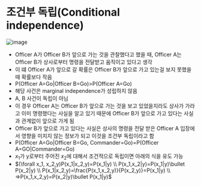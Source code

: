 # 조건부 독립(Conditional independence)

![image](https://github.com/as9786/Statistics/assets/80622859/2a6e41ff-6707-4a1a-bdd2-a3f9c0404b5d)

- Officer A가 Officer B가 앞으로 가는 것을 관찰했다고 했을 때, Officer A는 Officer B가 상사로부터 명령을 전달받고 움직이고 있다고 생각
- 이 떄 Officer A가 앞으로 갈 확률은 Officer B가 앞으로 가고 있는걸 보지 못했을 때 확률보다 작음
- P(Officer A=Go|Officer B=Go)>P(Officer A=Go)
- 해당 사건은 marginal independence가 성립하지 않음
- A, B 사건이 독립이 아님
- 이 경우 Officer A는 Officer B가 앞으로 가는 것을 보고 있었을지라도 상사가 가라고 이미 명령했다는 사실을 알고 있기 때문에 Officer B가 앞으로 가고 있다는 사실과 관계없이 앞으로 가게 됨
- Officer B가 앞으로 가고 있다는 사실은 상사의 명령을 전달 받은 Officer A 입장에서 영향을 미치지 않는 정보가 되고 이것을 조건부 독립이라고 함
- P(Officer A=Go|Officer B=Go, Commander=Go)=P(Officer A=GO|Commander=Go)
- $x_1$가 y로부터 주어진 $x_2$에 대해서 조건적으로 독립이면 아래의 식을 유도 가능
- $(\forall x_1, x_2,y)P(x_1|x_2,y)=P(x_1|y) \\ P(x_1,x_2|y)=P(x_1|y)\bullet P(x_2|y) \\ P(x_1|x_2,y)=\frac{P(x_1,x_2,y)}{P(x_2,y)}=P(x_1|y) \\ =>P(x_1,x_2,y)=P(x_2|y)\bullet P(x_1|y)$
